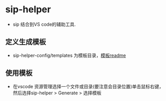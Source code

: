 # sip-helper

- sip 结合到VS code的辅助工具.


## 定义生成模板

- sip-helper-config/templates 为模板目录，[模板readme](https://github.com/sip-dev/sip-helper/blob/master/sip-helper-config/README.md)


## 使用模板

- 在vscode 资源管理选择一个文件或目录(要注意会目录位置)单击鼠标右键，然后选择sip-helper > Generate > 选择模板
